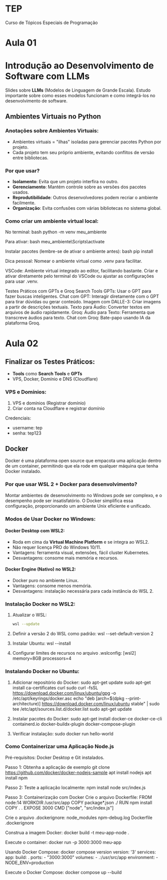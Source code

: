# TEP
Curso de Tópicos Especiais de Programação

# Aula 01
# Introdução ao Desenvolvimento de Software com LLMs
Slides sobre **LLMs** (Modelos de Linguagem de Grande Escala). Estudo importante sobre como esses modelos funcionam e como integrá-los no desenvolvimento de software.

## Ambientes Virtuais no Python

### Anotações sobre Ambientes Virtuais:
- Ambientes virtuais = "ilhas" isoladas para gerenciar pacotes Python por projeto.
- Cada projeto tem seu próprio ambiente, evitando conflitos de versão entre bibliotecas.

### Por que usar?
- **Isolamento**: Evita que um projeto interfira no outro.
- **Gerenciamento**: Mantém controle sobre as versões dos pacotes usados.
- **Reprodutibilidade**: Outros desenvolvedores podem recriar o ambiente facilmente.
- **Organização**: Evita confusões com várias bibliotecas no sistema global.

### Como criar um ambiente virtual local:
No terminal:
bash
python -m venv meu_ambiente

Para ativar:
bash
meu_ambiente\Scripts\activate

Instalar pacotes (lembre-se de ativar o ambiente antes):
bash
pip install <pacote>

Dica pessoal: Nomear o ambiente virtual como .venv para facilitar.

VSCode:
Ambiente virtual integrado ao editor, facilitando bastante. Criar e ativar diretamente pelo terminal do VSCode ou ajustar as configurações para usar .venv.

Testes Práticos com GPTs e Groq
Search Tools GPTs: Usar o GPT para fazer buscas inteligentes.
Chat com GPT: Interagir diretamente com o GPT para tirar dúvidas ou gerar conteúdo.
Imagem com DALLE-3: Criar imagens a partir de descrições textuais.
Texto para Áudio: Converter textos em arquivos de áudio rapidamente.
Groq:
Áudio para Texto: Ferramenta que transcreve áudios para texto.
Chat com Groq: Bate-papo usando IA da plataforma Groq.

# Aula 02

## Finalizar os Testes Práticos:
- **Tools** como **Search Tools** e **GPTs**
- VPS, Docker, Domínio e DNS (Cloudflare)

### VPS e Domínios:
1. VPS e domínios (Registrar domínio)
2. Criar conta na Cloudflare e registrar domínio

Credenciais:
- username: tep
- senha: tep123

## Docker

Docker é uma plataforma open source que empacota uma aplicação dentro de um container, permitindo que ela rode em qualquer máquina que tenha Docker instalado.

### Por que usar WSL 2 + Docker para desenvolvimento?

Montar ambientes de desenvolvimento no Windows pode ser complexo, e o desempenho pode ser insatisfatório. O Docker simplifica essa configuração, proporcionando um ambiente Unix eficiente e unificado.

### Modos de Usar Docker no Windows:

#### Docker Desktop com WSL2:
- Roda em cima da **Virtual Machine Platform** e se integra ao WSL2.
- Não requer licença PRO do Windows 10/11.
- Vantagens: ferramenta visual, extensões, fácil cluster Kubernetes.
- Desvantagens: consome mais memória e recursos.

#### Docker Engine (Nativo) no WSL2:
- Docker puro no ambiente Linux.
- Vantagens: consome menos memória.
- Desvantagens: instalação necessária para cada instância do WSL 2.

### Instalação Docker no WSL2:

1. Atualizar o WSL:
   ```bash
   wsl --update

2. Definir a versão 2 do WSL como padrão:
wsl --set-default-version 2

3. Instalar Ubuntu:
wsl --install

4. Configurar limites de recursos no arquivo .wslconfig:
[wsl2]
memory=8GB
processors=4

### Instalando Docker no Ubuntu:

1. Adicionar repositório do Docker:
sudo apt-get update
sudo apt-get install ca-certificates curl
sudo curl -fsSL https://download.docker.com/linux/ubuntu/gpg -o /etc/apt/keyrings/docker.asc
echo "deb [arch=$(dpkg --print-architecture)] https://download.docker.com/linux/ubuntu stable" | sudo tee /etc/apt/sources.list.d/docker.list
sudo apt-get update

2. Instalar pacotes do Docker:
sudo apt-get install docker-ce docker-ce-cli containerd.io docker-buildx-plugin docker-compose-plugin

3. Verificar instalação:
sudo docker run hello-world

### Como Containerizar uma Aplicação Node.js
Pré-requisitos:
Docker Desktop e Git instalados.

Passo 1: Obtenha a aplicação de exemplo
git clone https://github.com/docker/docker-nodejs-sample
apt install nodejs
apt install npm

Passo 2: Teste a aplicação localmente:
npm install
node src/index.js

Passo 3: Containerização com Docker
Crie o arquivo Dockerfile:
FROM node:14
WORKDIR /usr/src/app
COPY package*.json ./
RUN npm install
COPY . .
EXPOSE 3000
CMD ["node", "src/index.js"]

Crie o arquivo .dockerignore:
node_modules
npm-debug.log
Dockerfile
.dockerignore

Construa a imagem Docker:
docker build -t meu-app-node .

Execute o container:
docker run -p 3000:3000 meu-app

Usando Docker Compose:
docker compose version
version: '3'
services:
  app:
    build: .
    ports:
      - "3000:3000"
    volumes:
      - .:/usr/src/app
    environment:
      - NODE_ENV=production

Execute o Docker Compose:
docker compose up --build
   
